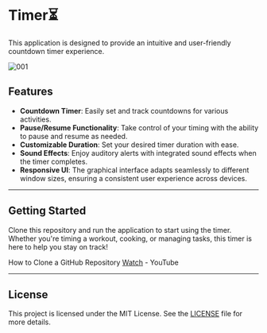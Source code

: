 # Timer⏳

This application is designed to provide an intuitive and user-friendly countdown timer experience.


![001](https://github.com/user-attachments/assets/4f46070b-4301-4fe8-9710-46f7d347ab43)




## Features

- **Countdown Timer**: Easily set and track countdowns for various activities.
- **Pause/Resume Functionality**: Take control of your timing with the ability to pause and resume as needed.
- **Customizable Duration**: Set your desired timer duration with ease.
- **Sound Effects**: Enjoy auditory alerts with integrated sound effects when the timer completes.
- **Responsive UI**: The graphical interface adapts seamlessly to different window sizes, ensuring a consistent user experience across devices.
  
---

## Getting Started

Clone this repository and run the application to start using the timer. Whether you're timing a workout, cooking, or managing tasks, this timer is here to help you stay on track!


How to Clone a GitHub Repository
[Watch](https://youtube.com/shorts/n8bCEIdI44U?si=3LD1MtsabNRh-v7E) - YouTube

---

## License

This project is licensed under the MIT License. See the [LICENSE](LICENSE.txt) file for more details.


